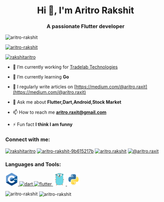 <h1 align="center">Hi 👋, I'm Aritro Rakshit</h1>
<h3 align="center">A passionate Flutter developer</h3>
<p align="left"> <img src="https://komarev.com/ghpvc/?username=aritro-rakshit&label=Profile%20views&color=0e75b6&style=flat" alt="aritro-rakshit" /> </p>

<p align="left"> <a href="https://github.com/ryo-ma/github-profile-trophy"><img src="https://github-profile-trophy.vercel.app/?username=aritro-rakshit" alt="aritro-rakshit" /></a> </p>

<p align="left"> <a href="https://twitter.com/rakshitaritro" target="blank"><img src="https://img.shields.io/twitter/follow/rakshitaritro?logo=twitter&style=for-the-badge" alt="rakshitaritro" /></a> </p>

- 🔭 I’m currently working for [Tradelab Technologies](https://tradelab.in/)

- 🌱 I’m currently learning **Go**

- 📝 I regularly write articles on [https://medium.com/@aritro.raxit](https://medium.com/@aritro.raxit)

- 💬 Ask me about **Flutter,Dart,Android,Stock Market**

- 📫 How to reach me **aritro.raxit@gmail.com**

- ⚡ Fun fact **I think I am funny**

<h3 align="left">Connect with me:</h3>
<p align="left">
<a href="https://twitter.com/rakshitaritro" target="blank"><img align="center" src="https://raw.githubusercontent.com/rahuldkjain/github-profile-readme-generator/master/src/images/icons/Social/twitter.svg" alt="rakshitaritro" height="30" width="40" /></a>
<a href="https://linkedin.com/in/aritro-rakshit-9b615217b" target="blank"><img align="center" src="https://raw.githubusercontent.com/rahuldkjain/github-profile-readme-generator/master/src/images/icons/Social/linked-in-alt.svg" alt="aritro-rakshit-9b615217b" height="30" width="40" /></a>
<a href="https://instagram.com/aritro.rakshit" target="blank"><img align="center" src="https://raw.githubusercontent.com/rahuldkjain/github-profile-readme-generator/master/src/images/icons/Social/instagram.svg" alt="aritro.rakshit" height="30" width="40" /></a>
<a href="https://medium.com/@aritro.raxit" target="blank"><img align="center" src="https://raw.githubusercontent.com/rahuldkjain/github-profile-readme-generator/master/src/images/icons/Social/medium.svg" alt="@aritro.raxit" height="30" width="40" /></a>
</p>

<h3 align="left">Languages and Tools:</h3>
<p align="left"> <a href="https://www.w3schools.com/cpp/" target="_blank" rel="noreferrer"> <img src="https://raw.githubusercontent.com/devicons/devicon/master/icons/cplusplus/cplusplus-original.svg" alt="cplusplus" width="40" height="40"/> </a> <a href="https://dart.dev" target="_blank" rel="noreferrer"> <img src="https://www.vectorlogo.zone/logos/dartlang/dartlang-icon.svg" alt="dart" width="40" height="40"/> </a> <a href="https://flutter.dev" target="_blank" rel="noreferrer"> <img src="https://www.vectorlogo.zone/logos/flutterio/flutterio-icon.svg" alt="flutter" width="40" height="40"/> </a> <a href="https://golang.org" target="_blank" rel="noreferrer"> <img src="https://raw.githubusercontent.com/devicons/devicon/master/icons/go/go-original.svg" alt="go" width="40" height="40"/> </a> <a href="https://www.python.org" target="_blank" rel="noreferrer"> <img src="https://raw.githubusercontent.com/devicons/devicon/master/icons/python/python-original.svg" alt="python" width="40" height="40"/> </a> </p>

<p><img align="left" src="https://github-readme-stats.vercel.app/api/top-langs?username=aritro-rakshit&show_icons=true&locale=en&layout=compact" alt="aritro-rakshit" /></p>

<p>&nbsp;<img align="center" src="https://github-readme-stats.vercel.app/api?username=aritro-rakshit&show_icons=true&locale=en" alt="aritro-rakshit" /></p>
